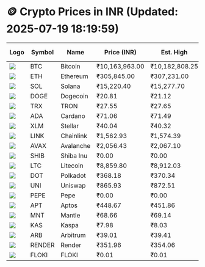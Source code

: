 # 🪙 Crypto Prices in INR (Updated: 2025-07-19 18:19:59)

| Logo | Symbol | Name       | Price (INR) | Est. High | Est. Low | Gross Profit | Fees | Net Profit | ROI % |
|------|--------|------------|-------------|-----------|----------|---------------|------|-------------|--------|
| ![](https://coin-images.coingecko.com/coins/images/1/large/bitcoin.png?1696501400) | BTC    | Bitcoin    | ₹10,163,963.00 | ₹10,182,808.25 | ₹10,145,117.75 | ₹371.51 | ₹200.00 | ₹171.51 | 0.17% |
| ![](https://coin-images.coingecko.com/coins/images/279/large/ethereum.png?1696501628) | ETH    | Ethereum   | ₹305,845.00 | ₹307,231.00 | ₹304,459.00 | ₹910.47 | ₹200.00 | ₹710.47 | 0.71% |
| ![](https://coin-images.coingecko.com/coins/images/4128/large/solana.png?1718769756) | SOL    | Solana     | ₹15,220.40 | ₹15,277.70 | ₹15,163.10 | ₹755.80 | ₹200.00 | ₹555.80 | 0.56% |
| ![](https://coin-images.coingecko.com/coins/images/5/large/dogecoin.png?1696501409) | DOGE   | Dogecoin   | ₹20.81 | ₹21.12 | ₹20.50 | ₹2,999.63 | ₹200.00 | ₹2,799.63 | 2.80% |
| ![](https://coin-images.coingecko.com/coins/images/1094/large/tron-logo.png?1696502193) | TRX    | TRON       | ₹27.55 | ₹27.65 | ₹27.45 | ₹754.19 | ₹200.00 | ₹554.19 | 0.55% |
| ![](https://coin-images.coingecko.com/coins/images/975/large/cardano.png?1696502090) | ADA    | Cardano    | ₹71.06 | ₹71.49 | ₹70.63 | ₹1,214.76 | ₹200.00 | ₹1,014.76 | 1.01% |
| ![](https://coin-images.coingecko.com/coins/images/100/large/fmpFRHHQ_400x400.jpg?1735231350) | XLM    | Stellar    | ₹40.04 | ₹40.32 | ₹39.76 | ₹1,388.19 | ₹200.00 | ₹1,188.19 | 1.19% |
| ![](https://coin-images.coingecko.com/coins/images/877/large/chainlink-new-logo.png?1696502009) | LINK   | Chainlink  | ₹1,562.93 | ₹1,574.39 | ₹1,551.47 | ₹1,477.50 | ₹200.00 | ₹1,277.50 | 1.28% |
| ![](https://coin-images.coingecko.com/coins/images/12559/large/Avalanche_Circle_RedWhite_Trans.png?1696512369) | AVAX   | Avalanche  | ₹2,056.43 | ₹2,067.10 | ₹2,045.76 | ₹1,043.08 | ₹200.00 | ₹843.08 | 0.84% |
| ![](https://coin-images.coingecko.com/coins/images/11939/large/shiba.png?1696511800) | SHIB   | Shiba Inu  | ₹0.00 | ₹0.00 | ₹0.00 | ₹2,085.86 | ₹200.00 | ₹1,885.86 | 1.89% |
| ![](https://coin-images.coingecko.com/coins/images/2/large/litecoin.png?1696501400) | LTC    | Litecoin   | ₹8,859.80 | ₹8,912.03 | ₹8,807.57 | ₹1,186.03 | ₹200.00 | ₹986.03 | 0.99% |
| ![](https://coin-images.coingecko.com/coins/images/12171/large/polkadot.png?1696512008) | DOT    | Polkadot   | ₹368.18 | ₹370.34 | ₹366.02 | ₹1,179.44 | ₹200.00 | ₹979.44 | 0.98% |
| ![](https://coin-images.coingecko.com/coins/images/12504/large/uniswap-logo.png?1720676669) | UNI    | Uniswap    | ₹865.93 | ₹872.51 | ₹859.34 | ₹1,532.56 | ₹200.00 | ₹1,332.56 | 1.33% |
| ![](https://coin-images.coingecko.com/coins/images/29850/large/pepe-token.jpeg?1696528776) | PEPE   | Pepe       | ₹0.00 | ₹0.00 | ₹0.00 | ₹1,808.34 | ₹200.00 | ₹1,608.34 | 1.61% |
| ![](https://coin-images.coingecko.com/coins/images/26455/large/aptos_round.png?1696525528) | APT    | Aptos      | ₹448.67 | ₹451.86 | ₹445.48 | ₹1,433.07 | ₹200.00 | ₹1,233.07 | 1.23% |
| ![](https://coin-images.coingecko.com/coins/images/30980/large/Mantle-Logo-mark.png?1739213200) | MNT    | Mantle     | ₹68.66 | ₹69.14 | ₹68.18 | ₹1,394.75 | ₹200.00 | ₹1,194.75 | 1.19% |
| ![](https://coin-images.coingecko.com/coins/images/25751/large/kaspa-icon-exchanges.png?1696524837) | KAS    | Kaspa      | ₹7.98 | ₹8.03 | ₹7.94 | ₹1,134.22 | ₹200.00 | ₹934.22 | 0.93% |
| ![](https://coin-images.coingecko.com/coins/images/16547/large/arb.jpg?1721358242) | ARB    | Arbitrum   | ₹39.01 | ₹39.41 | ₹38.60 | ₹2,098.17 | ₹200.00 | ₹1,898.17 | 1.90% |
| ![](https://coin-images.coingecko.com/coins/images/11636/large/rndr.png?1696511529) | RENDER | Render     | ₹351.96 | ₹354.06 | ₹349.86 | ₹1,200.48 | ₹200.00 | ₹1,000.48 | 1.00% |
| ![](https://coin-images.coingecko.com/coins/images/16746/large/PNG_image.png?1696516318) | FLOKI  | FLOKI      | ₹0.01 | ₹0.01 | ₹0.01 | ₹3,141.10 | ₹200.00 | ₹2,941.10 | 2.94% |
